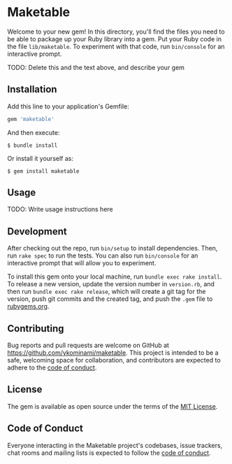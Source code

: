 # Maketable

Welcome to your new gem! In this directory, you'll find the files you need to be able to package up your Ruby library into a gem. Put your Ruby code in the file `lib/maketable`. To experiment with that code, run `bin/console` for an interactive prompt.

TODO: Delete this and the text above, and describe your gem

## Installation

Add this line to your application's Gemfile:

```ruby
gem 'maketable'
```

And then execute:

    $ bundle install

Or install it yourself as:

    $ gem install maketable

## Usage

TODO: Write usage instructions here

## Development

After checking out the repo, run `bin/setup` to install dependencies. Then, run `rake spec` to run the tests. You can also run `bin/console` for an interactive prompt that will allow you to experiment.

To install this gem onto your local machine, run `bundle exec rake install`. To release a new version, update the version number in `version.rb`, and then run `bundle exec rake release`, which will create a git tag for the version, push git commits and the created tag, and push the `.gem` file to [rubygems.org](https://rubygems.org).

## Contributing

Bug reports and pull requests are welcome on GitHub at https://github.com/ykominami/maketable. This project is intended to be a safe, welcoming space for collaboration, and contributors are expected to adhere to the [code of conduct](https://github.com/ykominami/maketable/blob/main/CODE_OF_CONDUCT.md).

## License

The gem is available as open source under the terms of the [MIT License](https://opensource.org/licenses/MIT).

## Code of Conduct

Everyone interacting in the Maketable project's codebases, issue trackers, chat rooms and mailing lists is expected to follow the [code of conduct](https://github.com/ykominami/maketable/blob/main/CODE_OF_CONDUCT.md).
